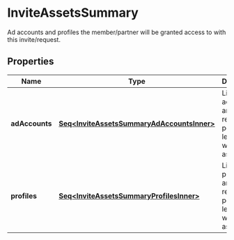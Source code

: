 

# InviteAssetsSummary

Ad accounts and profiles the member/partner will be granted access to with this invite/request.

## Properties

Name | Type | Description | Notes
------------ | ------------- | ------------- | -------------
**adAccounts** | [**Seq&lt;InviteAssetsSummaryAdAccountsInner&gt;**](InviteAssetsSummaryAdAccountsInner.md) | List of ad account IDs and respective permission levels that will be assigned. |  [optional]
**profiles** | [**Seq&lt;InviteAssetsSummaryProfilesInner&gt;**](InviteAssetsSummaryProfilesInner.md) | List of profile IDs and respective permission levels that will be assigned. |  [optional]




